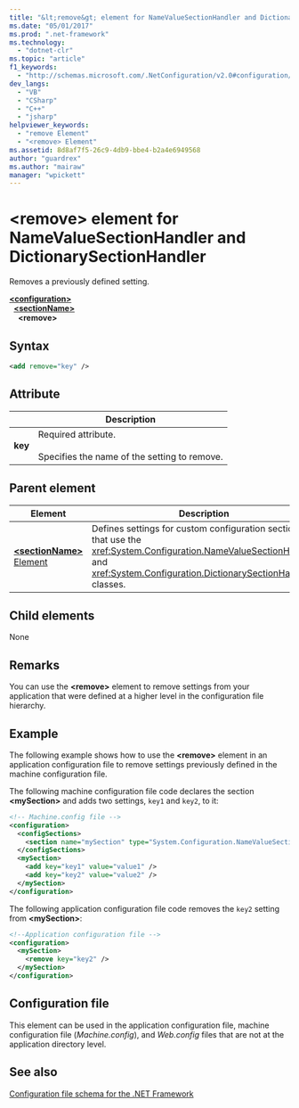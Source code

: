 ```yaml
---
title: "&lt;remove&gt; element for NameValueSectionHandler and DictionarySectionHandler"
ms.date: "05/01/2017"
ms.prod: ".net-framework"
ms.technology: 
  - "dotnet-clr"
ms.topic: "article"
f1_keywords: 
  - "http://schemas.microsoft.com/.NetConfiguration/v2.0#configuration/sectionName/remove"
dev_langs: 
  - "VB"
  - "CSharp"
  - "C++"
  - "jsharp"
helpviewer_keywords: 
  - "remove Element"
  - "<remove> Element"
ms.assetid: 8d8af7f5-26c9-4db9-bbe4-b2a4e6949568
author: "guardrex"
ms.author: "mairaw"
manager: "wpickett"
---
```


# \<remove> element for NameValueSectionHandler and DictionarySectionHandler

Removes a previously defined setting.

[**\<configuration>**](~/docs/framework/configure-apps/file-schema/configuration-element.md)   
&nbsp;&nbsp;[**\<sectionName>**](~/docs/framework/configure-apps/file-schema/custom-element-2.md)   
&nbsp;&nbsp;&nbsp;&nbsp;**\<remove>**

## Syntax

```xml
<add remove="key" />
```

## Attribute

|           | Description |
| --------- | ----------- |
| **key**   | Required attribute.<br><br>Specifies the name of the setting to remove. |

## Parent element

| Element | Description |
| ------- | ------------|
| [**\<sectionName>** Element](~/docs/framework/configure-apps/file-schema/custom-element-2.md) | Defines settings for custom configuration sections that use the <xref:System.Configuration.NameValueSectionHandler> and <xref:System.Configuration.DictionarySectionHandler> classes. |

## Child elements

None

## Remarks

You can use the **\<remove>** element to remove settings from your application that were defined at a higher level in the configuration file hierarchy.

## Example

The following example shows how to use the **\<remove>** element in an application configuration file to remove settings previously defined in the machine configuration file.

The following machine configuration file code declares the section **\<mySection>** and adds two settings, `key1` and `key2`, to it:

```xml
<!-- Machine.config file -->
<configuration>
  <configSections>
    <section name="mySection" type="System.Configuration.NameValueSectionHandler,System" />
  </configSections>
  <mySection>
    <add key="key1" value="value1" />
    <add key="key2" value="value2" />
  </mySection>
</configuration>
```

The following application configuration file code removes the `key2` setting from **\<mySection>**:

```xml
<!--Application configuration file -->
<configuration>
  <mySection>
    <remove key="key2" />
  </mySection>
</configuration>
```

## Configuration file

This element can be used in the application configuration file, machine configuration file (*Machine.config*), and *Web.config* files that are not at the application directory level.

## See also

[Configuration file schema for the .NET Framework](~/docs/framework/configure-apps/file-schema/index.md)
